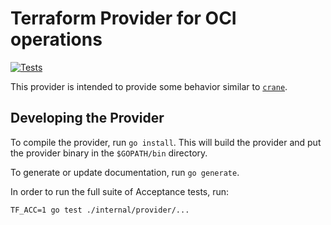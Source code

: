 # Terraform Provider for OCI operations

[![Tests](https://github.com/imjasonh/terraform-provider-oci/actions/workflows/test.yml/badge.svg)](https://github.com/imjasonh/terraform-provider-oci/actions/workflows/test.yml)

This provider is intended to provide some behavior similar to [`crane`](https://github.com/google/go-containerregistry/blob/main/cmd/crane/README.md).

## Developing the Provider

To compile the provider, run `go install`. This will build the provider and put the provider binary in the `$GOPATH/bin` directory.

To generate or update documentation, run `go generate`.

In order to run the full suite of Acceptance tests, run:

```shell
TF_ACC=1 go test ./internal/provider/...
```

